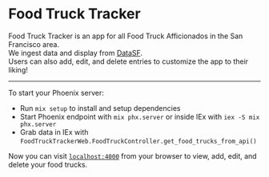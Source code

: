 # Food Truck Tracker

Food Truck Tracker is an app for all Food Truck Afficionados in the San Francisco area.\
We ingest data and display from [DataSF](https://data.sfgov.org/Economy-and-Community/Mobile-Food-Facility-Permit/rqzj-sfat/data).\
Users can also add, edit, and delete entries to customize the app to their liking!

---

To start your Phoenix server:

  * Run `mix setup` to install and setup dependencies
  * Start Phoenix endpoint with `mix phx.server` or inside IEx with `iex -S mix phx.server`
  * Grab data in IEx with `FoodTruckTrackerWeb.FoodTruckController.get_food_trucks_from_api()`
    
Now you can visit [`localhost:4000`](http://localhost:4000) from your browser to view, add, edit, and delete your food trucks.